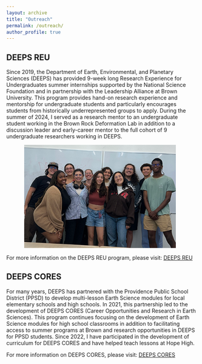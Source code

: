 ```yaml
---
layout: archive
title: "Outreach"
permalink: /outreach/
author_profile: true
---
```

DEEPS REU
------ 
Since 2019, the Department of Earth, Environmental, and Planetary Sciences (DEEPS) has provided 9-week long Research Experience for Undergraduates summer internships supported by the National Science Foundation and in partnership with the Leadership Alliance at Brown University. This program provides hand-on research experience and mentorship for undergraduate students and particularly encourages students from historically underrepresented groups to apply. During the summer of 2024, I served as a research mentor to an undergraduate student working in the Brown Rock Deformation Lab in addition to a discussion leader and early-career mentor to the full cohort of 9 undergraduate researchers working in DEEPS.
<p align="center">
<img src='/images/REU_2024_cohort_best.png' style="width: 400px; height: auto; margin-right: 10px;">
</p>

For more information on the DEEPS REU program, please visit: [DEEPS REU](https://deeps.brown.edu/leadership-alliance-reu)


DEEPS CORES
------ 
For many years, DEEPS has partnered with the Providence Public School District (PPSD) to develop multi-lesson Earth Science modules for local elementary schools and high schools. In 2021, this partnership led to the development of DEEPS CORES (Career Opportunities and Research in Earth Sciences). This program continues focusing on the development of Earth Science modules for high school classrooms in addition to facilitating access to summer programs at Brown and research opportunities in DEEPS for PPSD students. Since 2022, I have participated in the development of curriculum for DEEPS CORES and have helped teach lessons at Hope High.

For more information on DEEPS CORES, please visit: [DEEPS CORES](https://deeps.brown.edu/outreach/cores)
